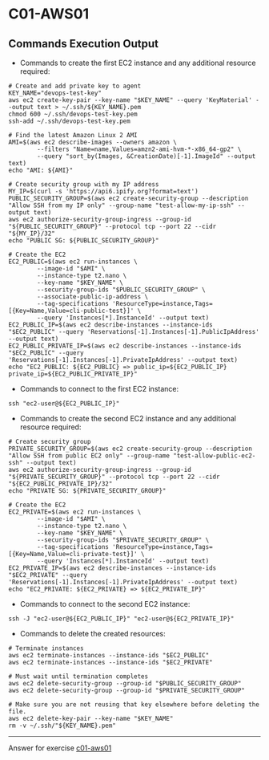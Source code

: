 # C01-AWS01

## Commands Execution Output

- Commands to create the first EC2 instance and any additional resource required:
```shell script
# Create and add private key to agent
KEY_NAME="devops-test-key"
aws ec2 create-key-pair --key-name "$KEY_NAME" --query 'KeyMaterial' --output text > ~/.ssh/${KEY_NAME}.pem
chmod 600 ~/.ssh/devops-test-key.pem
ssh-add ~/.ssh/devops-test-key.pem

# Find the latest Amazon Linux 2 AMI 
AMI=$(aws ec2 describe-images --owners amazon \
        --filters "Name=name,Values=amzn2-ami-hvm-*-x86_64-gp2" \
        --query "sort_by(Images, &CreationDate)[-1].ImageId" --output text)
echo "AMI: ${AMI}"

# Create security group with my IP address
MY_IP=$(curl -s 'https://api6.ipify.org?format=text')
PUBLIC_SECURITY_GROUP=$(aws ec2 create-security-group --description "Allow SSH from my IP only" --group-name "test-allow-my-ip-ssh" --output text)
aws ec2 authorize-security-group-ingress --group-id "${PUBLIC_SECURITY_GROUP}" --protocol tcp --port 22 --cidr "${MY_IP}/32"
echo "PUBLIC SG: ${PUBLIC_SECURITY_GROUP}"

# Create the EC2
EC2_PUBLIC=$(aws ec2 run-instances \
        --image-id "$AMI" \
        --instance-type t2.nano \
        --key-name "$KEY_NAME" \
        --security-group-ids "$PUBLIC_SECURITY_GROUP" \
        --associate-public-ip-address \
        --tag-specifications 'ResourceType=instance,Tags=[{Key=Name,Value=cli-public-test}]' \
        --query 'Instances[*].InstanceId' --output text)
EC2_PUBLIC_IP=$(aws ec2 describe-instances --instance-ids "$EC2_PUBLIC" --query 'Reservations[-1].Instances[-1].PublicIpAddress' --output text)
EC2_PUBLIC_PRIVATE_IP=$(aws ec2 describe-instances --instance-ids "$EC2_PUBLIC" --query 'Reservations[-1].Instances[-1].PrivateIpAddress' --output text)
echo "EC2_PUBLIC: ${EC2_PUBLIC} => public_ip=${EC2_PUBLIC_IP} private_ip=${EC2_PUBLIC_PRIVATE_IP}"
```

- Commands to connect to the first EC2 instance:
```shell script
ssh "ec2-user@${EC2_PUBLIC_IP}"
```

- Commands to create the second EC2 instance and any additional resource required:
```shell script
# Create security group
PRIVATE_SECURITY_GROUP=$(aws ec2 create-security-group --description "Allow SSH from public EC2 only" --group-name "test-allow-public-ec2-ssh" --output text)
aws ec2 authorize-security-group-ingress --group-id "${PRIVATE_SECURITY_GROUP}" --protocol tcp --port 22 --cidr "${EC2_PUBLIC_PRIVATE_IP}/32"
echo "PRIVATE SG: ${PRIVATE_SECURITY_GROUP}"

# Create the EC2
EC2_PRIVATE=$(aws ec2 run-instances \
        --image-id "$AMI" \
        --instance-type t2.nano \
        --key-name "$KEY_NAME" \
        --security-group-ids "$PRIVATE_SECURITY_GROUP" \
        --tag-specifications 'ResourceType=instance,Tags=[{Key=Name,Value=cli-private-test}]' \
        --query 'Instances[*].InstanceId' --output text)
EC2_PRIVATE_IP=$(aws ec2 describe-instances --instance-ids "$EC2_PRIVATE" --query 'Reservations[-1].Instances[-1].PrivateIpAddress' --output text)
echo "EC2_PRIVATE: ${EC2_PRIVATE} => ${EC2_PRIVATE_IP}"
```

- Commands to connect to the second EC2 instance:
```shell script
ssh -J "ec2-user@${EC2_PUBLIC_IP}" "ec2-user@${EC2_PRIVATE_IP}"
```

- Commands to delete the created resources:
```shell script
# Terminate instances
aws ec2 terminate-instances --instance-ids "$EC2_PUBLIC"
aws ec2 terminate-instances --instance-ids "$EC2_PRIVATE"

# Must wait until termination completes
aws ec2 delete-security-group --group-id "$PUBLIC_SECURITY_GROUP"
aws ec2 delete-security-group --group-id "$PRIVATE_SECURITY_GROUP"

# Make sure you are not reusing that key elsewhere before deleting the file.
aws ec2 delete-key-pair --key-name "$KEY_NAME"
rm -v ~/.ssh/"${KEY_NAME}.pem"
```

<!-- Don't change anything below this point-->
<!-- Before commiting, remove both commented lines--> 
***
Answer for exercise [c01-aws01](https://github.com/devopsacademyau/academy/blob/635775538e8ad7793b305f48064b09e23c626fb7/classes/01class/exercises/c01-aws01/README.md)